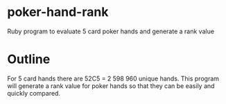 poker-hand-rank
===============

Ruby program to evaluate 5 card poker hands and generate a rank value 

Outline
=======

For 5 card hands there are 52C5 = 2 598 960 unique hands. This program will generate a rank value for poker hands so that they can be easily and quickly compared.